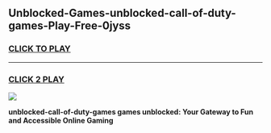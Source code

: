 
## Unblocked-Games-unblocked-call-of-duty-games-Play-Free-0jyss
<h3>
<a href="https://premium76.site?title=unblocked-call-of-duty-games&ref=10A">CLICK TO PLAY</a></h3>
<hr>

<h3>
<a href="https://premium76.site?title=unblocked-call-of-duty-games&ref=10A">CLICK 2 PLAY</a>
  
</h3>

<a href="https://premium76.site?title=unblocked-call-of-duty-games&ref=10A"><img src="https://clearcache.store/games.png"></a>


**unblocked-call-of-duty-games games unblocked: Your Gateway to Fun and Accessible Online Gaming**
